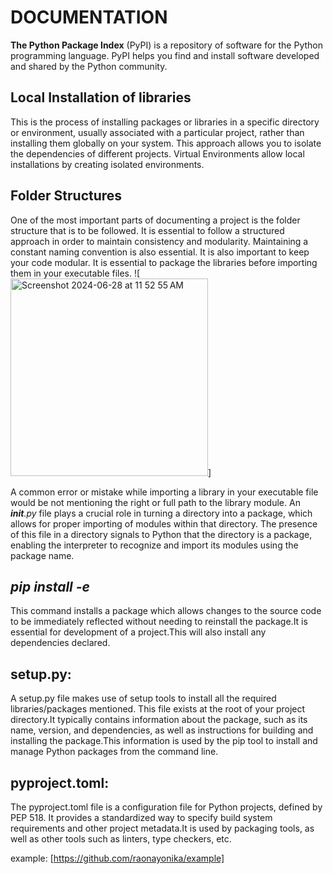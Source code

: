 # DOCUMENTATION


**The Python Package Index** (PyPI) is a repository of software for the Python programming language. PyPI helps you find and install software developed and shared by the Python community.

## Local Installation of libraries
This is the process of installing packages or libraries in a specific directory or environment, usually associated with a particular project, rather than installing them globally on your system. This approach allows you to isolate the dependencies of different projects. Virtual Environments allow local installations by creating isolated environments.

## Folder Structures
One of the most important parts of documenting a project is the folder structure that is to be followed. It is essential to follow a structured approach in order to maintain consistency and modularity. Maintaining a constant naming convention is also essential. It is also important to keep your code modular. It is essential to package the libraries before importing them in your executable files.
![<img width="316" alt="Screenshot 2024-06-28 at 11 52 55 AM" src="https://github.com/raonayonika/example/assets/162417341/b4d22e8a-09e7-4c4f-aa73-f47cb5a552c2">]

A common error or mistake while importing a library in your executable file would be not mentioning the right or full path to the library module. An ___init__.py_ file plays a crucial role in turning a directory into a package, which allows for proper importing of modules within that directory. The presence of this file in a directory signals to Python that the directory is a package, enabling the interpreter to recognize and import its modules using the package name.

## _pip install -e_
This command installs a package which allows changes to the source code to be immediately reflected without needing to reinstall the package.It is essential for development of a project.This will also install any dependencies declared.

## setup.py:
A setup.py file makes use of setup tools to install all the required libraries/packages mentioned. This file exists at the root of your project directory.It typically contains information about the package, such as its name, version, and dependencies, as well as instructions for building and installing the package.This information is used by the pip tool to install and manage Python packages from the command line.

## pyproject.toml:
The pyproject.toml file is a configuration file for Python projects, defined by PEP 518. It provides a standardized way to specify build system requirements and other project metadata.It is used by packaging tools, as well as other tools such as linters, type checkers, etc. 

example: [https://github.com/raonayonika/example]
